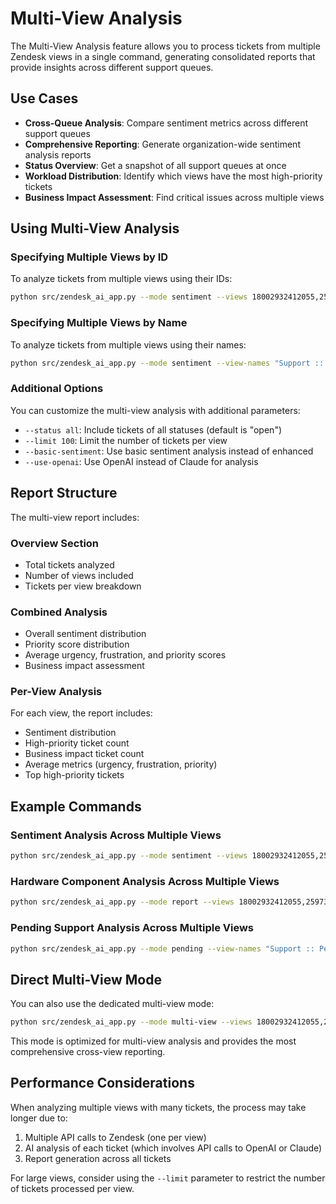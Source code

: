 # Multi-View Analysis

The Multi-View Analysis feature allows you to process tickets from multiple Zendesk views in a single command, generating consolidated reports that provide insights across different support queues.

## Use Cases

- **Cross-Queue Analysis**: Compare sentiment metrics across different support queues
- **Comprehensive Reporting**: Generate organization-wide sentiment analysis reports
- **Status Overview**: Get a snapshot of all support queues at once
- **Workload Distribution**: Identify which views have the most high-priority tickets
- **Business Impact Assessment**: Find critical issues across multiple views

## Using Multi-View Analysis

### Specifying Multiple Views by ID

To analyze tickets from multiple views using their IDs:

```bash
python src/zendesk_ai_app.py --mode sentiment --views 18002932412055,25973272172823,25764222686871 --output multi_view_report.txt
```

### Specifying Multiple Views by Name

To analyze tickets from multiple views using their names:

```bash
python src/zendesk_ai_app.py --mode sentiment --view-names "Support :: Escalated Tickets,Support :: Pending Customer" --output multi_view_report.txt
```

### Additional Options

You can customize the multi-view analysis with additional parameters:

- `--status all`: Include tickets of all statuses (default is "open")
- `--limit 100`: Limit the number of tickets per view
- `--basic-sentiment`: Use basic sentiment analysis instead of enhanced
- `--use-openai`: Use OpenAI instead of Claude for analysis

## Report Structure

The multi-view report includes:

### Overview Section
- Total tickets analyzed
- Number of views included
- Tickets per view breakdown

### Combined Analysis
- Overall sentiment distribution
- Priority score distribution
- Average urgency, frustration, and priority scores
- Business impact assessment

### Per-View Analysis
For each view, the report includes:
- Sentiment distribution
- High-priority ticket count
- Business impact ticket count
- Average metrics (urgency, frustration, priority)
- Top high-priority tickets

## Example Commands

### Sentiment Analysis Across Multiple Views

```bash
python src/zendesk_ai_app.py --mode sentiment --views 18002932412055,25973272172823,25764222686871 --output sentiment_report.txt
```

### Hardware Component Analysis Across Multiple Views

```bash
python src/zendesk_ai_app.py --mode report --views 18002932412055,25973272172823,25764222686871 --output hardware_report.txt
```

### Pending Support Analysis Across Multiple Views

```bash
python src/zendesk_ai_app.py --mode pending --view-names "Support :: Pending Customer,Support :: Pending RMA" --output pending_report.txt
```

## Direct Multi-View Mode

You can also use the dedicated multi-view mode:

```bash
python src/zendesk_ai_app.py --mode multi-view --views 18002932412055,25973272172823,25764222686871 --output multi_view_report.txt
```

This mode is optimized for multi-view analysis and provides the most comprehensive cross-view reporting.

## Performance Considerations

When analyzing multiple views with many tickets, the process may take longer due to:

1. Multiple API calls to Zendesk (one per view)
2. AI analysis of each ticket (which involves API calls to OpenAI or Claude)
3. Report generation across all tickets

For large views, consider using the `--limit` parameter to restrict the number of tickets processed per view.

